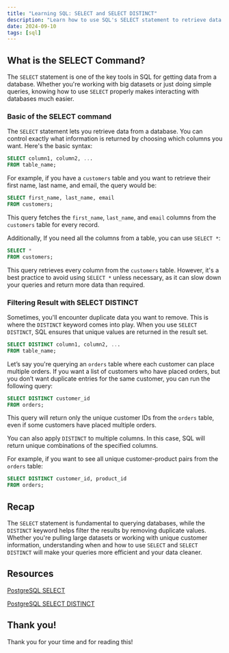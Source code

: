 ```yaml
---
title: "Learning SQL: SELECT and SELECT DISTINCT"
description: "Learn how to use SQL's SELECT statement to retrieve data and filter out duplicates with DISTINCT with examples."
date: 2024-09-10
tags: [sql]
---
```


## What is the SELECT Command?

The `SELECT` statement is one of the key tools in SQL for getting data from a database. Whether you're working with big datasets or just doing simple queries, knowing how to use `SELECT` properly makes interacting with databases much easier.

### Basic of the SELECT command

The `SELECT` statement lets you retrieve data from a database. You can control exactly what information is returned by choosing which columns you want. Here's the basic syntax:

```sql
SELECT column1, column2, ...
FROM table_name;
```

For example, if you have a `customers` table and you want to retrieve their first name, last name, and email, the query would be:

```sql
SELECT first_name, last_name, email
FROM customers;
```

This query fetches the `first_name`, `last_name`, and `email` columns from the `customers` table for every record.

Additionally, If you need all the columns from a table, you can use `SELECT *`:

```sql
SELECT *
FROM customers;
```

This query retrieves every column from the `customers` table. However, it's a best practice to avoid using `SELECT *` unless necessary, as it can slow down your queries and return more data than required.

### Filtering Result with SELECT DISTINCT

Sometimes, you'll encounter duplicate data you want to remove. This is where the `DISTINCT` keyword comes into play. When you use `SELECT DISTINCT`, SQL ensures that unique values are returned in the result set.

```sql
SELECT DISTINCT column1, column2, ...
FROM table_name;
```

Let’s say you're querying an `orders` table where each customer can place multiple orders. If you want a list of customers who have placed orders, but you don’t want duplicate entries for the same customer, you can run the following query:

```sql
SELECT DISTINCT customer_id
FROM orders;
```

This query will return only the unique customer IDs from the `orders` table, even if some customers have placed multiple orders.

You can also apply `DISTINCT` to multiple columns. In this case, SQL will return unique combinations of the specified columns.

For example, if you want to see all unique customer-product pairs from the `orders` table:

```sql
SELECT DISTINCT customer_id, product_id
FROM orders;
```

## Recap

The `SELECT` statement is fundamental to querying databases, while the `DISTINCT` keyword helps filter the results by removing duplicate values. Whether you're pulling large datasets or working with unique customer information, understanding when and how to use `SELECT` and `SELECT DISTINCT` will make your queries more efficient and your data cleaner.

## Resources

[PostgreSQL SELECT](https://www.postgresqltutorial.com/postgresql-tutorial/postgresql-select/)

[PostgreSQL SELECT DISTINCT](https://www.postgresqltutorial.com/postgresql-tutorial/postgresql-select-distinct/)

## Thank you!

Thank you for your time and for reading this!